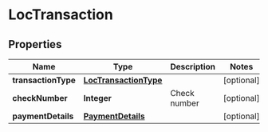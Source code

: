 # LocTransaction

## Properties
Name | Type | Description | Notes
------------ | ------------- | ------------- | -------------
**transactionType** | [**LocTransactionType**](LocTransactionType.md) |  |  [optional]
**checkNumber** | **Integer** | Check number |  [optional]
**paymentDetails** | [**PaymentDetails**](PaymentDetails.md) |  |  [optional]
